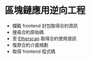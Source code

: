 # 區塊鏈應用逆向工程
* 攔截 frontend 封包取得合約資訊
* 搜尋合約原始碼
* 至 [Etherscan](https://Etherscan.io) 取得合約使用資訊
* 復原合約介面規劃
* 取得 frontend 程式碼
